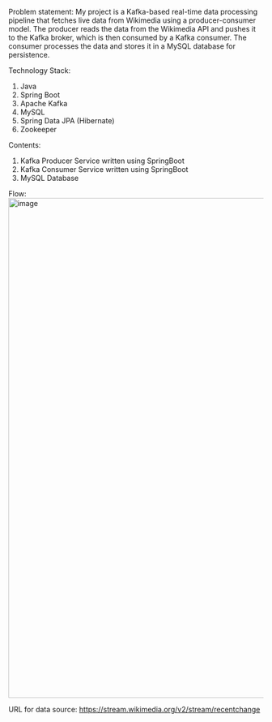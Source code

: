 Problem statement:
My project is a Kafka-based real-time data processing pipeline that fetches live data from Wikimedia using a producer-consumer model. The producer reads the data from the Wikimedia API and pushes it to the Kafka broker, which is then consumed by a Kafka consumer. The consumer processes the data and stores it in a MySQL database for persistence.

Technology Stack:
1. Java
2. Spring Boot
3. Apache Kafka
4. MySQL
5. Spring Data JPA (Hibernate)
6. Zookeeper

Contents:
1. Kafka Producer Service written using SpringBoot
2. Kafka Consumer Service written using SpringBoot
3. MySQL Database

Flow:
<img width="986" alt="image" src="https://user-images.githubusercontent.com/38141800/234537620-99fcf812-afe0-42fa-ac9d-86b47598e1b1.png">

URL for data source: https://stream.wikimedia.org/v2/stream/recentchange
